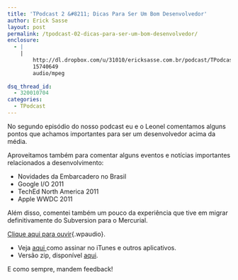 ```yaml
---
title: 'TPodcast 2 &#8211; Dicas Para Ser Um Bom Desenvolvedor'
author: Erick Sasse
layout: post
permalink: /tpodcast-02-dicas-para-ser-um-bom-desenvolvedor/
enclosure:
  - |
    |
        http://dl.dropbox.com/u/31010/ericksasse.com.br/podcast/TPodcast-002-Dicas-Para-Ser-Um-Bom-Desenvolvedor.mp3
        15740649
        audio/mpeg
        
dsq_thread_id:
  - 320010704
categories:
  - TPodcast
---
```

No segundo episódio do nosso podcast eu e o Leonel comentamos alguns pontos que achamos importantes para ser um desenvolvedor acima da média.

Aproveitamos também para comentar alguns eventos e notícias importantes relacionados a desenvolvimento:

  * Novidades da Embarcadero no Brasil
  * Google I/O 2011
  * TechEd North America 2011
  * Apple WWDC 2011

Além disso, comentei também um pouco da experiência que tive em migrar definitivamente do Subversion para o Mercurial.

[Clique aqui para ouvir][1]{.wpaudio}.

  * Veja [aqui ][2]como assinar no iTunes e outros aplicativos.
  * Versão zip, disponível [][3][aqui][3].

[][3]E como sempre, mandem feedback!

 [1]: http://dl.dropbox.com/u/31010/ericksasse.com.br/podcast/TPodcast-002-Dicas-Para-Ser-Um-Bom-Desenvolvedor.mp3
 [2]: http://www.ericksasse.com.br/tpodcast/ "TPodcast"
 [3]: http://www.ericksasse.com.br/wp-content/uploads/2011/06/TPodcast002.zip